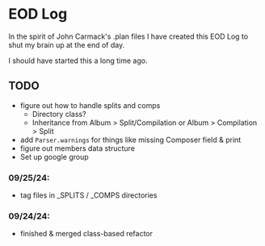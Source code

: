# EOD Log

In the spirit of John Carmack's .plan files I have created this EOD Log to shut my brain up at the end of day.

I should have started this a long time ago.

## TODO

- figure out how to handle splits and comps
  - Directory class?
  - Inheritance from Album > Split/Compilation or Album > Compilation > Split
- add `Parser.warnings` for things like missing Composer field & print
- figure out members data structure
- Set up google group

### 09/25/24:

- tag files in \_SPLITS / \_COMPS directories

### 09/24/24:

- finished & merged class-based refactor
